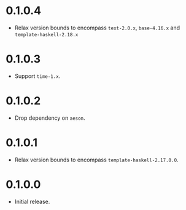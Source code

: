 # 0.1.0.4

- Relax version bounds to encompass `text-2.0.x`, `base-4.16.x` and `template-haskell-2.18.x`

# 0.1.0.3

- Support `time-1.x`.

# 0.1.0.2

- Drop dependency on `aeson`.

# 0.1.0.1

- Relax version bounds to encompass `template-haskell-2.17.0.0`.

# 0.1.0.0

- Initial release.
